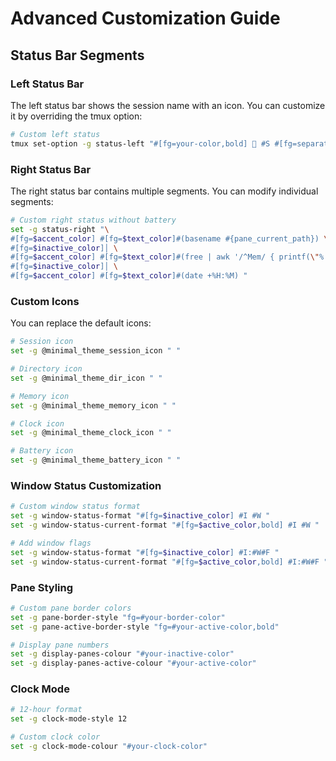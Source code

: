 # Advanced Customization Guide

## Status Bar Segments

### Left Status Bar

The left status bar shows the session name with an icon. You can customize it by overriding the tmux option:

```bash
# Custom left status
tmux set-option -g status-left "#[fg=your-color,bold] 🚀 #S #[fg=separator-color]│ "
```

### Right Status Bar

The right status bar contains multiple segments. You can modify individual segments:

```bash
# Custom right status without battery
set -g status-right "\
#[fg=$accent_color] #[fg=$text_color]#(basename #{pane_current_path}) \
#[fg=$inactive_color]│ \
#[fg=$accent_color] #[fg=$text_color]#(free | awk '/^Mem/ { printf(\"%.0f%%\", \$3/\$2 * 100) }' ) \
#[fg=$inactive_color]│ \
#[fg=$accent_color] #[fg=$text_color]#(date +%H:%M) "
```

### Custom Icons

You can replace the default icons:

```bash
# Session icon
set -g @minimal_theme_session_icon " "

# Directory icon  
set -g @minimal_theme_dir_icon " "

# Memory icon
set -g @minimal_theme_memory_icon " "

# Clock icon
set -g @minimal_theme_clock_icon " "

# Battery icon
set -g @minimal_theme_battery_icon " "
```

### Window Status Customization

```bash
# Custom window status format
set -g window-status-format "#[fg=$inactive_color] #I #W "
set -g window-status-current-format "#[fg=$active_color,bold] #I #W "

# Add window flags
set -g window-status-format "#[fg=$inactive_color] #I:#W#F "
set -g window-status-current-format "#[fg=$active_color,bold] #I:#W#F "
```

### Pane Styling

```bash
# Custom pane border colors
set -g pane-border-style "fg=#your-border-color"
set -g pane-active-border-style "fg=#your-active-color,bold"

# Display pane numbers
set -g display-panes-colour "#your-inactive-color"
set -g display-panes-active-colour "#your-active-color"
```

### Clock Mode

```bash
# 12-hour format
set -g clock-mode-style 12

# Custom clock color
set -g clock-mode-colour "#your-clock-color"
```

